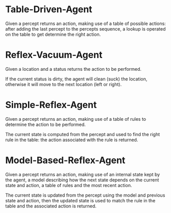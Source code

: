 # Table-Driven-Agent

Given a percept returns an action, making use of a table of possible actions: after adding the last percept to the percepts sequence, a lookup is operated on the table to get determine the right action.

# Reflex-Vacuum-Agent

Given a location and a status returns the action to be performed. 

If the current status is dirty, the agent will clean (suck) the location, otherwise it will move to the next location (left or right).

# Simple-Reflex-Agent

Given a percept returns an action, making use of a table of rules to determine the action to be performed.

The current state is computed from the percept and used to find the right rule in the table: the action associated with the rule is returned.

# Model-Based-Reflex-Agent

Given a percept returns an action, making use of an internal state kept by the agent, a model describing how the next state depends on the current state and action, a table of rules and the most recent action.

The current state is updated from the percept using the model and previous state and action, then the updated state is used to match the rule in the table and the  associated action is returned.